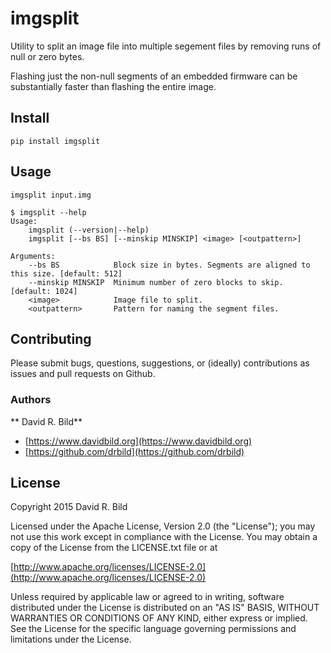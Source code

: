 # imgsplit

Utility to split an image file into multiple segement files by
removing runs of null or zero bytes.

Flashing just the non-null segments of an embedded firmware can be
substantially faster than flashing the entire image.

## Install

```pip install imgsplit```

## Usage

```imgsplit input.img```

```
$ imgsplit --help
Usage:
    imgsplit (--version|--help)
    imgsplit [--bs BS] [--minskip MINSKIP] <image> [<outpattern>]

Arguments:
    --bs BS            Block size in bytes. Segments are aligned to this size. [default: 512]
    --minskip MINSKIP  Minimum number of zero blocks to skip. [default: 1024]
    <image>            Image file to split.
    <outpattern>       Pattern for naming the segment files.
```

## Contributing

Please submit bugs, questions, suggestions, or (ideally) contributions
as issues and pull requests on Github.

### Authors
** David R. Bild**

+ [https://www.davidbild.org](https://www.davidbild.org)
+ [https://github.com/drbild](https://github.com/drbild)

## License
Copyright 2015 David R. Bild

Licensed under the Apache License, Version 2.0 (the "License"); you may not use
this work except in compliance with the License. You may obtain a copy of the
License from the LICENSE.txt file or at

[http://www.apache.org/licenses/LICENSE-2.0](http://www.apache.org/licenses/LICENSE-2.0)

Unless required by applicable law or agreed to in writing, software distributed
under the License is distributed on an "AS IS" BASIS, WITHOUT WARRANTIES OR
CONDITIONS OF ANY KIND, either express or implied. See the License for the
specific language governing permissions and limitations under the License.
